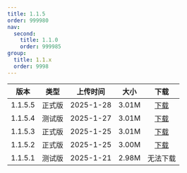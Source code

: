```yaml
---
title: 1.1.5
order: 999980
nav:
  second:
    title: 1.1.0
    order: 999985
group:
  title: 1.1.x
  order: 9998
---
```


|版本|类型|上传时间|大小|下载|
|:-:|:-:|:-:|:-:|:-:|
|1.1.5.5|<Badge type="success">正式版</Badge>|2025-1-28|3.01M|<a href="https://lingxi.office.163.com/share/#type=file&id=28500029992245&from=QIYE&parentResourceId=19000013989422&spaceId=510845429&ref=546025021">下载</a>|
|1.1.5.4|<Badge type="warning">测试版</Badge>|2025-1-27|3.01M|<a href="https://lingxi.office.163.com/share/#type=file&id=28500029991388&from=QIYE&parentResourceId=19000013989422&spaceId=510845429&ref=546025021">下载</a>|
|1.1.5.3|<Badge type="success">正式版</Badge>|2025-1-25|3.01M|<a href="https://lingxi.office.163.com/share/#type=file&id=28500029960107&from=QIYE&parentResourceId=19000013989422&spaceId=510845429&ref=546025021">下载</a>|
|1.1.5.2|<Badge type="success">正式版</Badge>|2025-1-25|3.00M|<a href="https://lingxi.office.163.com/share/#type=file&id=28500029958179&from=QIYE&parentResourceId=19000013989422&spaceId=510845429&ref=546025059">下载</a>|
|1.1.5.1|<Badge type="warning">测试版</Badge>|2025-1-21|2.98M|无法下载|
